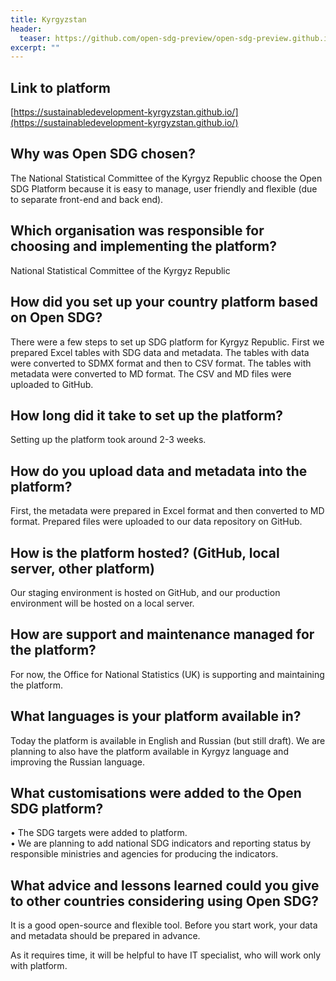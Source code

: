 ```yaml
---
title: Kyrgyzstan
header:
  teaser: https://github.com/open-sdg-preview/open-sdg-preview.github.io/tree/master/assets/images/flags/kyrgyzstan.png
excerpt: ""
---
```


## Link to platform

[https://sustainabledevelopment-kyrgyzstan.github.io/](https://sustainabledevelopment-kyrgyzstan.github.io/)

## Why was Open SDG chosen?

The National Statistical Committee of the Kyrgyz Republic choose the Open SDG Platform because it is easy to manage, user friendly and flexible (due to separate front-end and back end).

## Which organisation was responsible for choosing and implementing the platform?

National Statistical Committee of the Kyrgyz Republic

## How did you set up your country platform based on Open SDG?

There were a few steps to set up SDG platform for Kyrgyz Republic. First we prepared Excel tables with SDG data and metadata. The tables with data were converted to SDMX format and then to CSV format. The tables with metadata were converted to MD format. The CSV and MD files were uploaded to GitHub.

## How long did it take to set up the platform?

Setting up the platform took around 2-3 weeks. 

## How do you upload data and metadata into the platform?

First, the metadata were prepared in Excel format and then converted to MD format. Prepared files were uploaded to our data repository on GitHub.

## How is the platform hosted? (GitHub, local server, other platform)

Our staging environment is hosted on GitHub, and our production environment will be hosted on a local server.

## How are support and maintenance managed for the platform?

For now, the Office for National Statistics (UK) is supporting and maintaining the platform.

## What languages is your platform available in?

Today the platform is available in English and Russian (but still draft). We are planning to also have the platform available in Kyrgyz language and improving the Russian language.

## What customisations were added to the Open SDG platform?
•	The SDG targets were added to platform.</br>
•	We are planning to add national SDG indicators and reporting status by responsible ministries and agencies for producing the indicators. 

## What advice and lessons learned could you give to other countries considering using Open SDG?

It is a good open-source and flexible tool. Before you start work, your data and metadata should be prepared in advance.

As it requires time, it will be helpful to have IT specialist, who will work only with platform.
